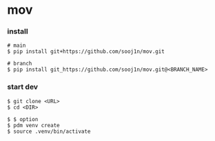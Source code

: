 # mov

### install
```
# main
$ pip install git+https://github.com/sooj1n/mov.git

# branch
$ pip install git_https://github.com/sooj1n/mov.git@<BRANCH_NAME>
```
### start dev
```
$ git clone <URL>
$ cd <DIR>

$ $ option
$ pdm venv create
$ source .venv/bin/activate
```
